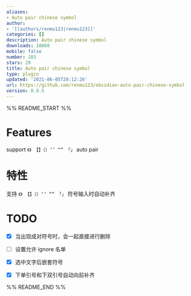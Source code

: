 ```yaml
---
aliases:
- Auto pair chinese symbol
author:
- '[[authors/renmu123|renmu123]]'
categories: []
description: Auto pair chinese symbol
downloads: 10868
mobile: false
number: 183
stars: 29
title: Auto pair chinese symbol
type: plugin
updated: '2021-06-05T20:12:26'
url: https://github.com/renmu123/obsidian-auto-pair-chinese-symbol
version: 0.9.5
---
```


%% README_START %%

# Features

support `《》 【】（）‘’ “” 「」` auto pair

# 特性

支持 `《》 【】（）‘’ “” 「」` 符号输入时自动补齐

# TODO

- [x] 当出现成对符号时，会一起直接进行删除
- [ ] 设置允许 ignore 名单
- [x] 选中文字后嵌套符号
- [x] 下单引号和下双引号自动向前补齐


%% README_END %%